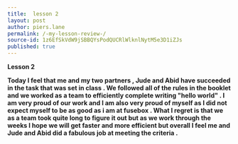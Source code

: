 ```yaml
---
title:  lesson 2
layout: post
author: piers.lane
permalink: /-my-lesson-review-/
source-id: 1z6EfSkVdW9jSBBQYsPodQUCRlWlknlNytM5e3D1iZJs
published: true
---
```

**Lesson 2**

**Today I feel that me and my two partners , Jude and Abid have succeeded in the task that was set in class . We followed all of the rules in the booklet and we worked as a team to efficiently complete writing "hello world" .  I am very proud of our work and I am also very proud of myself as I did not expect myself to be as good as i am at fusebox . What I regret is that we as a team took quite long to figure it out but as we work through the weeks I hope we will get faster and more efficient but overall I feel me and Jude and Abid did a fabulous job at meeting the criteria .**

